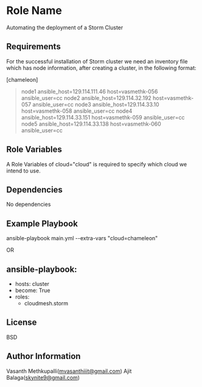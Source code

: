 Role Name
=========

Automating the deployment of a Storm Cluster

Requirements
------------
For the successful installation of Storm cluster we need an inventory file which has node information, after creating a cluster, in the following format:

[chameleon]
>node1 ansible_host=129.114.111.46 host=vasmethk-056 ansible_user=cc
>node2 ansible_host=129.114.32.192 host=vasmethk-057 ansible_user=cc
>node3 ansible_host=129.114.33.10 host=vasmethk-058 ansible_user=cc
>node4 ansible_host=129.114.33.151 host=vasmethk-059 ansible_user=cc
>node5 ansible_host=129.114.33.138 host=vasmethk-060 ansible_user=cc


Role Variables
--------------
A Role Variables of cloud="cloud" is required to specify which cloud we intend to use.

Dependencies
------------

No dependencies

Example Playbook
----------------

ansible-playbook main.yml --extra-vars "cloud=chameleon"

OR

ansible-playbook:
---
- hosts: cluster
- become: True
- roles:
    - cloudmesh.storm

License
-------

BSD

Author Information
------------------

Vasanth Methkupalli(mvasanthiiit@gmail.com)
Ajit Balaga(skynite9@gmail.com)
